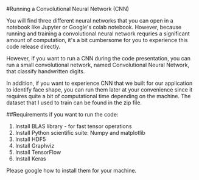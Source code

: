 #Running a Convolutional Neural Network (CNN)

You will find three different neural networks that you can open in a notebook like Jupyter or Google's colab notebook. However, because running and training a convolutional neural network requries a significant amount of computation, it's a bit cumbersome for you to experience this code release directly. 

However, if you want to run a CNN during the code presentation, you can run a small convolutional network, named Convolutional Neural Network, that classify handwritten digits. 

In addition, if you want to experience CNN that we built for our application to 
identify face shape, you can run them later at your convenience since it requires quite a bit of computational time depending on the machine. The dataset that I used to train can be found in the zip file. 

##Requirements if you want to run the code:
1. Install BLAS library - for fast tensor operations
2. Install Python scientific suite: Numpy and matplotlib
3. Install HDF5
5. Install Graphviz
6. Install TensorFlow 
7. Install Keras

Please google how to install them for your machine.
